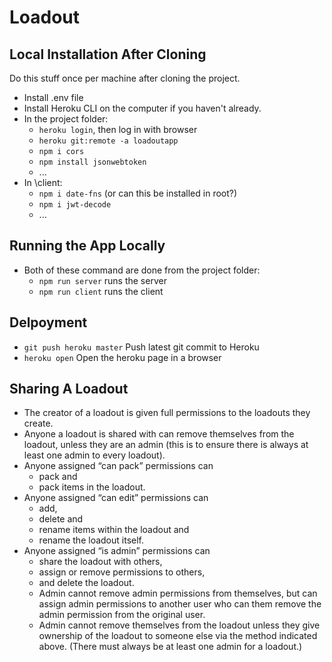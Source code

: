 # Loadout

## Local Installation After Cloning

Do this stuff once per machine after cloning the project.

-  Install .env file
-  Install Heroku CLI on the computer if you haven't already.
-  In the project folder:
   -  `heroku login`, then log in with browser
   -  `heroku git:remote -a loadoutapp`
   -  `npm i cors`
   -  `npm install jsonwebtoken`
   -  ...
-  In \client:
   -  `npm i date-fns` (or can this be installed in root?)
   -  `npm i jwt-decode`
   -  ...

## Running the App Locally

-  Both of these command are done from the project folder:
   -  `npm run server` runs the server
   -  `npm run client` runs the client

## Delpoyment

-  `git push heroku master` Push latest git commit to Heroku
-  `heroku open` Open the heroku page in a browser

## Sharing A Loadout

-  The creator of a loadout is given full permissions to the loadouts they create.
-  Anyone a loadout is shared with can remove themselves from the loadout, unless they are an admin (this is to ensure there is always at least one admin to every loadout).
-  Anyone assigned “can pack” permissions can
   -  pack and
   -  pack items in the loadout.
-  Anyone assigned “can edit” permissions can
   -  add,
   -  delete and
   -  rename items within the loadout and
   -  rename the loadout itself.
-  Anyone assigned “is admin” permissions can
   -  share the loadout with others,
   -  assign or remove permissions to others,
   -  and delete the loadout.
   -  Admin cannot remove admin permissions from themselves, but can assign admin permissions to another user who can them remove the admin permission from the original user.
   -  Admin cannot remove themselves from the loadout unless they give ownership of the loadout to someone else via the method indicated above. (There must always be at least one admin for a loadout.)
